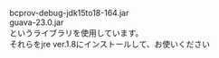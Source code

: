bcprov-debug-jdk15to18-164.jar<br>
guava-23.0.jar<br>
というライブラリを使用しています。<br>
それらをjre ver.1.8にインストールして、お使いください
